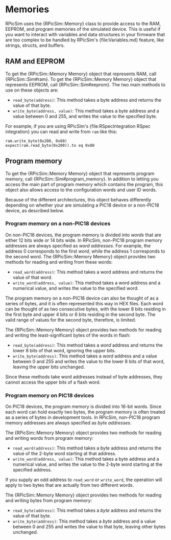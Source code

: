 Memories
====

RPicSim uses the {RPicSim::Memory} class to provide access to the RAM, EEPROM, and program memories of the simulated device.
This is useful if you want to interact with variables and data structures in your firmware that are too complex to be handled by RPicSim's {file:Variables.md} feature, like strings, structs, and buffers.

RAM and EEPROM
----

To get the {RPicSim::Memory Memory} object that represents RAM, call {RPicSim::Sim#ram}.
To get the {RPicSim::Memory Memory} object that represents EEPROM, call {RPicSim::Sim#eeprom}.
The two main methods to use on these objects are:

* `read_byte(address)`: This method takes a byte address and returns the value of that byte.
* `write_byte(address, value)`: This method takes a byte address and a value between 0 and 255, and writes the value to the specified byte.

For example, if you are using RPicSim's {file:RSpecIntegration RSpec integration} you can read and write from `ram` like this:

    ram.write_byte(0x200, 0x80)
    expect(ram.read_byte(0x200)).to eq 0x80


Program memory
----

To get the {RPicSim::Memory Memory} object that represents program memory, call {RPicSim::Sim#program_memory}.
In addition to letting you access the main part of program memory which contains the program, this object also allows access to the configuration words and user ID words.

Because of the different architectures, this object behaves differently depending on whether your are simulating a PIC18 device or a non-PIC18 device, as described below.

### Program memory on a non-PIC18 devices

On non-PIC18 devices, the program memory is divided into _words_ that are either 12 bits wide or 14 bits wide.
In RPicSim, non-PIC18 program memory addresses are always specified as _word addresses_.
For example, the address 0 corresponds to the first _word_, while the address 1 corresponds to the second word.
The {RPicSim::Memory Memory} object provides two methods for reading and writing from these words:

* `read_word(address)`: This method takes a word address and returns the value of that word.
* `write_word(address, value)`: This method takes a word address and a numerical value, and writes the value to the specified word.

The program memory on a non-PIC18 device can also be thought of as a series of bytes, and it is often represented this way in HEX files.
Each word can be thought of as two consecutive bytes, with the lower 8 bits residing in the first byte and upper 4 bits or 6 bits residing in the second byte.
The valid range of values for the second byte, therefore, is limited.

The {RPicSim::Memory Memory} object provides two methods for reading and writing the least-significant bytes of the words in flash:

* `read_byte(address)`: This method takes a _word_ address and returns the lower 8 bits of that word, ignoring the upper bits.
* `write_byte(address)`: This method takes a _word_ address and a value between 0 and 255 and writes the value to the lower 8 bits of that word, leaving the upper bits unchanged.

Since these methods take word addresses instead of byte addresses, they cannot access the upper bits of a flash word.


### Program memory on PIC18 devices

On PIC18 devices, the program memory is divided into 16-bit words.
Since each word can hold exactly two bytes, the program memory is often treated as a series of bytes in development tools.
In RPicSim, non-PIC18 program memory addresses are always specified as _byte addresses_.

The {RPicSim::Memory Memory} object provides two methods for reading and writing words from program memory:

* `read_word(address)`: This method takes a byte address and returns the value of the 2-byte word starting at that address.
* `write_word(address, value)`: This method takes a byte address and a numerical value, and writes the value to the 2-byte word starting at the specified address.

If you supply an odd address to `read_word` or `write_word`, the operation will apply to two bytes that are actually from two different words.

The {RPicSim::Memory Memory} object provides two methods for reading and writing bytes from program memory:

* `read_byte(address)`: This method takes a _byte_ address and returns the value of that byte.
* `write_byte(address)`: This method takes a _byte_ address and a value between 0 and 255 and writes the value to that byte, leaving other bytes unchanged.